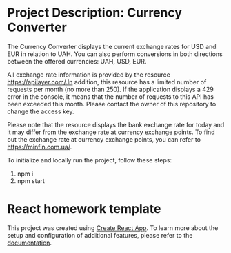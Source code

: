 # Project Description: Currency Converter

The Currency Converter displays the current exchange rates for USD and EUR in
relation to UAH. You can also perform conversions in both directions between the
offered currencies: UAH, USD, EUR.

All exchange rate information is provided by the resource
https://apilayer.com/.In addition, this resource has a limited number of
requests per month (no more than 250). If the application displays a 429 error
in the console, it means that the number of requests to this API has been
exceeded this month. Please contact the owner of this repository to change the
access key.

Please note that the resource displays the bank exchange rate for today and it
may differ from the exchange rate at currency exchange points. To find out the
exchange rate at currency exchange points, you can refer to
https://minfin.com.ua/.

To initialize and locally run the project, follow these steps:

1. npm i
2. npm start

# React homework template

This project was created using
[Create React App](https://github.com/facebook/create-react-app). To learn more
about the setup and configuration of additional features, please refer to the
[documentation](https://facebook.github.io/create-react-app/docs/getting-started).
